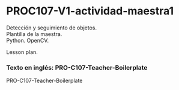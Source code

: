 # PROC107-V1-actividad-maestra1
Detección y seguimiento de objetos.  
Plantilla de la maestra.  
Python. OpenCV.  
  
Lesson plan.  
  
### Texto en inglés: PRO-C107-Teacher-Boilerplate
PRO-C107-Teacher-Boilerplate
